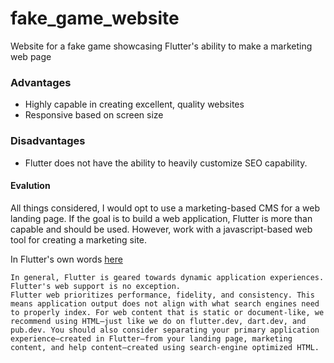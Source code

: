 # fake_game_website

Website for a fake game showcasing Flutter's ability to make a marketing web page

### Advantages
- Highly capable in creating excellent, quality websites
- Responsive based on screen size

### Disadvantages
- Flutter does not have the ability to heavily customize SEO capability.

#### Evalution
All things considered, I would opt to use a marketing-based CMS for a web landing page. If the goal is to build a web application, Flutter is more than capable and should be used. However, work with a javascript-based web tool for creating a marketing site.

In Flutter's own words [here](https://docs.flutter.dev/platform-integration/web/faq)

```
In general, Flutter is geared towards dynamic application experiences. Flutter's web support is no exception.
Flutter web prioritizes performance, fidelity, and consistency. This means application output does not align with what search engines need to properly index. For web content that is static or document-like, we recommend using HTML—just like we do on flutter.dev, dart.dev, and pub.dev. You should also consider separating your primary application experience—created in Flutter—from your landing page, marketing content, and help content—created using search-engine optimized HTML.
```
